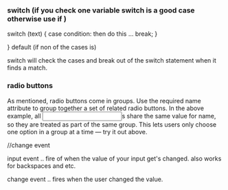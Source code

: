 ### switch (if you check one variable switch is a good case otherwise use if  )
switch (text) {
  case condition:
  then do this ...
  break; 
  }
  
} default (if non of the cases is)


switch will check the cases and break out of the switch statement when it finds a match.


### radio buttons
As mentioned, radio buttons come in groups. Use the required name attribute to group together a set of related radio buttons. In the above example, all <input>s share the same value for name, so they are treated as part of the same group. This lets users only choose one option in a group at a time — try it out above.


//change event

input event .. fire of when the value of your input get's changed. also works for backspaces and etc. 

change event .. fires when the user changed the value. 


